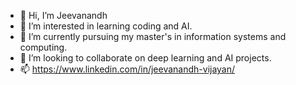 - 👋 Hi, I’m Jeevanandh
- 👀 I’m interested in learning coding and AI.
- 🌱 I’m currently pursuing my master's in information systems and computing.
- 💞️ I’m looking to collaborate on deep learning and AI projects.
- 📫 https://www.linkedin.com/in/jeevanandh-vijayan/

<!---
Jeevanandh007/Jeevanandh007 is a ✨ special ✨ repository because its `README.md` (this file) appears on your GitHub profile.
You can click the Preview link to take a look at your changes.
--->

